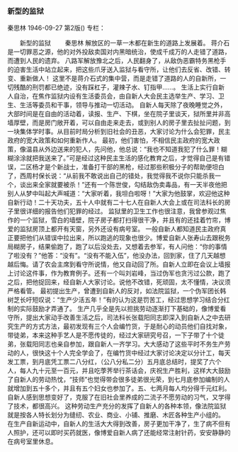 ### 新型的监狱
秦思林
1946-09-27
第2版()
专栏：

　　新型的监狱
　　秦思林
    解放区的一草一木都在新生的道路上发展着。
    蒋介石是一切罪恶之源，他的对外投敌卖国对内黑暗统治，使成千成万的人走错了道路，而遭到人民的遗弃。
    八路军解放豫北之后，人民翻身了，从敌伪恶霸特务黑枪手的迫害生活中站立起来，把这些爪牙送入监狱与看守所，让他们去反省、改错、转变、重新做人！
    这里不是蒋介石式的集中营，而是走错了道路的人的自新所，一切残酷的刑罚都已绝迹，没有踩杠子，灌辣子水、钉指甲……。
    生活上实行自新人自治，在焦作监狱内设有生活委员会，由自新人大会民主选举生产、学习、卫生、生活等委员和干事，领导与推动一切活动。
    自新人每天除了夜晚睡觉之外，大部时间是在自由的活动着，读报、生产、下棋，坐在院子里谈天，狱所里并非高墙厚壁，而是房门敞开着，可以自由走来走去，或到别人的房子里去扯扯问题，到一块集体学时事。从目前时局分析到旧社会的丑恶，大家讨论为什么会犯罪，民主政府的宽大政策和如何重新作人。
    最初，他们害怕，不相信民主政府的宽大政策，像温县从外边送来的犯人，先问他，他总说：“我也不知道我犯了什么罪！糊糊涂涂就把我送来了。”可是经过这种民主生活的感化教育之后，才觉得自己是有错误，二区杨才是个新战士，准备打干部的黑枪，经过那些积极分子的帮助便坦白了，西周村保长说：“从前我不敢说出自己的错处，我觉得我不说你只能杀我一个，谈出来全家就要被杀！”还有一个陈世俊，勾结敌伪卖毒品，有一天半夜他把别人从梦中叫起大声喊道：“大家听着，我坦白啦呀！”大家为他鼓掌，欢迎他这种自新行动！二十天功夫，五十人中就有二十七人在自新人大会上或在司法科长的房子里很详细的报告他们犯罪的经过。
    监狱里的卫生工作也很注意，我曾参观过焦作的一个监狱，雪白的墙壁，院子房子都打扫得很干净，并且有的还挂着竹帘，博爱的监狱房顶上都开有天窗，另外还设有病号室。
    一般自新人都知道民主政府真正要把他们从错误中拉出来，所以跑逃的现象也很少。博爱自新人张寿山去跟税务局糊房子，结果偷跑了，跑了以后没处去，又想着去参军，有人问他：“你的事情了啦没有？”他答：“没有”。“没有不能入伍”，他没办法，回到家，住了几天越想越后悔。请了农会主席到看守所说情，他又自动回了所。自新人立即在会议上墙报上讨论这件事，作为教育例子。还有一个叫刘岩峰，当过伪军也贪污过公款，跑了之后，把他捉回来，经自新人大家讨论。说他不改错，死顽固，太不懂情，决议须严格看管。
    最初提出生产，曾遭到自新人的反对，如法院监狱，一个伪军团长韩树芝长吁短叹说：“生产少活五年！”有的认为这是罚苦工，经过思想学习结合分红制的实际鼓励才弄通了。
    生产几乎全是先以担挑劳动逐渐打下基础的，像博爱看守所，提出大家动手改善生活之后，司法科长张载阳同志即深入到自新人之中去研究生产的方式方法，最初发现有三个人会编竹货，于是耐心的动员他们自找对象，带徒弟，本来这种手艺人是不愿传徒的，经过大家研究号召，一下子带了十个徒弟，张载阳同志也亲自参加，跟自新人一齐学习。大大感动了这些平时不务生产劳动的人，很快这十个人完全学会了，在编竹货中经过大家讨论决定以分计工，每天发工票，到月底凭工票二八分红，（公八分私二分）五月底总结时，提奖了六个人，每人九十元至一百元，并且吃荸荠举行茶话会，庆祝生产胜利，这样大大鼓励了自新人的劳动热忱，“技师”也觉得带会很多徒弟很光荣，到七月底参加编制的人就增加到五十多个，并且有五个妇女也参加了。五、七两月每人均分得千元红利。自新人感到思想变好了，克服了在旧社会里养成的二流子不愿劳动的习气，又学得了技术，都很高兴。
    这种劳动生产充分的发挥了自新人的各种本领，像法院监狱就是按各人特长划分为缝纫、农业、商业、小铺、推磨、木匠各种生产小组的。
    在生产自新运动中，自新人的生活大大得到改善，房子更加干净了，生了病不但有人照护，还可以即时买药就医，像博爱自新人病了还能经常注射针药，安安静静的在病号室里休息。
